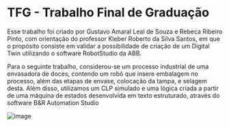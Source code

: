 # TFG - Trabalho Final de Graduação

Esse trabalho foi criado por Gustavo Amaral Leal de Souza e Rebeca Ribeiro Pinto, com orientação do professor Kleber Roberto da Silva Santos, em que o propósito consiste em validar a possibilidade de criação de um Digital Twin utilizando o software RobotStudio da ABB. 

Para o seguinte trabalho, considerou-se um processo industrial de uma envasadora de doces, contendo um robô que insere embalagem no processo, além das etapas de envase, colocação da tampa, e selagem desta. Além disso, utilizamos um CLP simulado e uma lógica criada a partir de uma máquina de estados desenvolvida em texto estruturado, através do software B&R Automation Studio


![image](https://user-images.githubusercontent.com/101410689/180870579-9d5e0159-9caf-43a8-84a6-9404a5742eb0.png)
